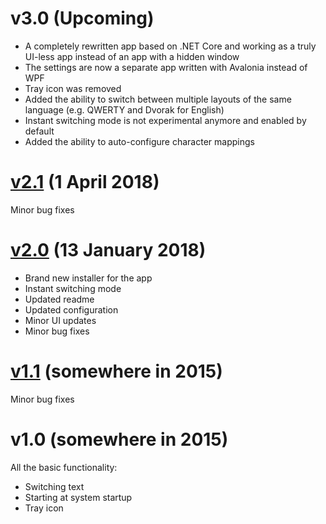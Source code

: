 # v3.0 (Upcoming)

  - A completely rewritten app based on .NET Core and working as a truly UI-less app
instead of an app with a hidden window
  - The settings are now a separate app written with Avalonia instead of WPF
  - Tray icon was removed
  - Added the ability to switch between multiple layouts of the same language (e.g. QWERTY and Dvorak for English)
  - Instant switching mode is not experimental anymore and enabled by default
  - Added the ability to auto-configure character mappings

# [v2.1](https://github.com/TolikPylypchuk/KeyboardSwitch/releases/tag/v2.1) (1 April 2018)

Minor bug fixes

# [v2.0](https://github.com/TolikPylypchuk/KeyboardSwitch/releases/tag/v2.0) (13 January 2018)

 - Brand new installer for the app
 - Instant switching mode
 - Updated readme
 - Updated configuration
 - Minor UI updates
 - Minor bug fixes

# [v1.1](https://github.com/TolikPylypchuk/KeyboardSwitch/releases/tag/v1.1) (somewhere in 2015)

Minor bug fixes

# v1.0 (somewhere in 2015)

All the basic functionality:
 - Switching text
 - Starting at system startup
 - Tray icon
